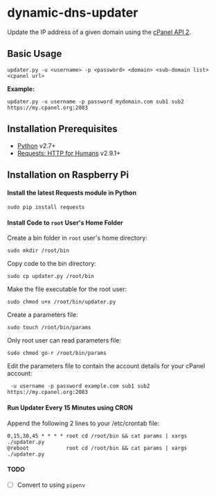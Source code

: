 # dynamic-dns-updater
Update the IP address of a given domain using the [cPanel API 2](https://documentation.cpanel.net/display/SDK/Guide+to+cPanel+API+2).

## Basic Usage
```
updater.py -u <username> -p <password> <domain> <sub-domain list> <cpanel url>
```

__Example:__
```
updater.py -u username -p password mydomain.com sub1 sub2 https://my.cpanel.org:2083
```

## Installation Prerequisites
* [Python](https://www.python.org) v2.7+
* [Requests: HTTP for Humans](http://docs.python-requests.org/en/latest/) v2.9.1+

## Installation on Raspberry Pi

#### Install the latest Requests module in Python
```
sudo pip install requests
```

#### Install Code to `root` User's Home Folder
Create a bin folder in `root` user's home directory:
```
sudo mkdir /root/bin
```

Copy code to the bin directory:
```
sudo cp updater.py /root/bin
```

Make the file executable for the root user:
```
sudo chmod u+x /root/bin/updater.py
```

Create a parameters file:
```
sudo touch /root/bin/params
```

Only root user can read parameters file:
```
sudo chmod go-r /root/bin/params
```

Edit the parameters file to contain the account details for your cPanel account:
```
 -u username -p password example.com sub1 sub2 https://my.cpanel.org:2083
```

#### Run Updater Every 15 Minutes using CRON

Append the following 2 lines to your /etc/crontab file:

```
0,15,30,45 * * * * root cd /root/bin && cat params | xargs ./updater.py
@reboot            root cd /root/bin && cat params | xargs ./updater.py
```

#### TODO
 - [ ] Convert to using `pipenv`
